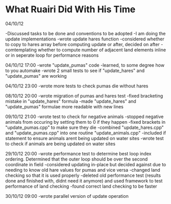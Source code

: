 What Ruairi Did With His Time
============================

04/10/12

-Discussed tasks to be done and conventions to be adopted
-I am doing the update implementations
-wrote update hares function
-considered whether to copy to hares array before computing update or after, decided on after
-comtemplating whether to compute number of adjacent land elements inline or in seperate loop for performance reasons

04/10/12 17:00
-wrote "update_pumas" code
-learned, to some degree how to you automake
-wrote 2 small tests to see if "update_hares" and "update_pumas" are working

04/10/12 23:00
-wrote more tests to check pumas die without hares

08/10/12 20:00
-wrote migration of pumas and hares test
-fixed bracketing mistake in "update_hares" formula
-made "update_hares" and "update_pumas" formulae more readable with new lines

09/10/12 21:00
-wrote test to check for negative animals
-stopped negative animals from occuring by setting them to 0 if they happen
-fixed brackets in "update_pumas.cpp" to make sure they die
-combined "update_hares.cpp" and "update_pumas.cpp" into one routine "update_animals.cpp"
-included if statement to ensure animals arent being updated on water sites
-wrote test to check if animals are being updated on water sites

29/10/12 20:00
-wrote performance test to determine best loop index ordering. Determined that the outer loop should be over the second coordinate in field
-considered updating in-place but decided against due to needing to know old hare values for pumas and vice versa
-changed land checking so that it is used properly
-deleted old performance test (results done and finished with, didnt need it anymore) and used framework to test performance of land checking
-found correct land checking to be faster

30/10/12 09:00
-wrote parallel version of update operation
